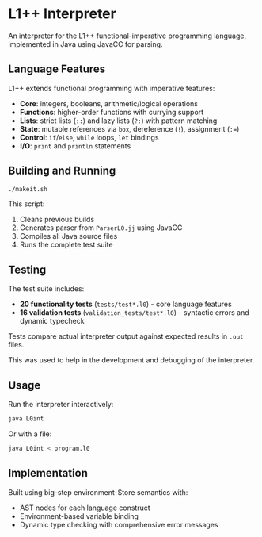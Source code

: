 # L1++ Interpreter

An interpreter for the L1++ functional-imperative programming language, implemented in Java using JavaCC for parsing.

## Language Features

L1++ extends functional programming with imperative features:
- **Core**: integers, booleans, arithmetic/logical operations
- **Functions**: higher-order functions with currying support  
- **Lists**: strict lists (`::`) and lazy lists (`?:`) with pattern matching
- **State**: mutable references via `box`, dereference (`!`), assignment (`:=`)
- **Control**: `if`/`else`, `while` loops, `let` bindings
- **I/O**: `print` and `println` statements

## Building and Running

```bash
./makeit.sh
```

This script:
1. Cleans previous builds
2. Generates parser from `ParserL0.jj` using JavaCC
3. Compiles all Java source files
4. Runs the complete test suite

## Testing

The test suite includes:
- **20 functionality tests** (`tests/test*.l0`) - core language features
- **16 validation tests** (`validation_tests/test*.l0`) - syntactic errors and dynamic typecheck

Tests compare actual interpreter output against expected results in `.out` files.

This was used to help in the development and debugging of the interpreter.

## Usage

Run the interpreter interactively:
```bash
java L0int
```

Or with a file:
```bash
java L0int < program.l0
```

## Implementation

Built using big-step environment-Store semantics with:
- AST nodes for each language construct
- Environment-based variable binding
- Dynamic type checking with comprehensive error messages